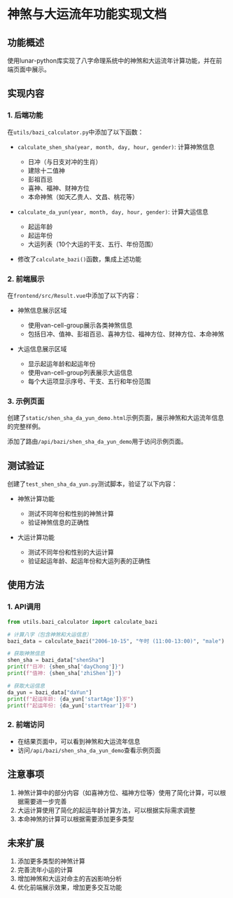 # 神煞与大运流年功能实现文档

## 功能概述

使用lunar-python库实现了八字命理系统中的神煞和大运流年计算功能，并在前端页面中展示。

## 实现内容

### 1. 后端功能

在`utils/bazi_calculator.py`中添加了以下函数：

- `calculate_shen_sha(year, month, day, hour, gender)`: 计算神煞信息
  - 日冲（与日支对冲的生肖）
  - 建除十二值神
  - 彭祖百忌
  - 喜神、福神、财神方位
  - 本命神煞（如天乙贵人、文昌、桃花等）

- `calculate_da_yun(year, month, day, hour, gender)`: 计算大运信息
  - 起运年龄
  - 起运年份
  - 大运列表（10个大运的干支、五行、年份范围）

- 修改了`calculate_bazi()`函数，集成上述功能

### 2. 前端展示

在`frontend/src/Result.vue`中添加了以下内容：

- 神煞信息展示区域
  - 使用van-cell-group展示各类神煞信息
  - 包括日冲、值神、彭祖百忌、喜神方位、福神方位、财神方位、本命神煞

- 大运信息展示区域
  - 显示起运年龄和起运年份
  - 使用van-cell-group列表展示大运信息
  - 每个大运项显示序号、干支、五行和年份范围

### 3. 示例页面

创建了`static/shen_sha_da_yun_demo.html`示例页面，展示神煞和大运流年信息的完整样例。

添加了路由`/api/bazi/shen_sha_da_yun_demo`用于访问示例页面。

## 测试验证

创建了`test_shen_sha_da_yun.py`测试脚本，验证了以下内容：

- 神煞计算功能
  - 测试不同年份和性别的神煞计算
  - 验证神煞信息的正确性

- 大运计算功能
  - 测试不同年份和性别的大运计算
  - 验证起运年龄、起运年份和大运列表的正确性

## 使用方法

### 1. API调用

```python
from utils.bazi_calculator import calculate_bazi

# 计算八字（包含神煞和大运信息）
bazi_data = calculate_bazi("2006-10-15", "午时 (11:00-13:00)", "male")

# 获取神煞信息
shen_sha = bazi_data["shenSha"]
print(f"日冲: {shen_sha['dayChong']}")
print(f"值神: {shen_sha['zhiShen']}")

# 获取大运信息
da_yun = bazi_data["daYun"]
print(f"起运年龄: {da_yun['startAge']}岁")
print(f"起运年份: {da_yun['startYear']}年")
```

### 2. 前端访问

- 在结果页面中，可以看到神煞和大运流年信息
- 访问`/api/bazi/shen_sha_da_yun_demo`查看示例页面

## 注意事项

1. 神煞计算中的部分内容（如喜神方位、福神方位等）使用了简化计算，可以根据需要进一步完善
2. 大运计算使用了简化的起运年龄计算方法，可以根据实际需求调整
3. 本命神煞的计算可以根据需要添加更多类型

## 未来扩展

1. 添加更多类型的神煞计算
2. 完善流年小运的计算
3. 增加神煞和大运对命主的吉凶影响分析
4. 优化前端展示效果，增加更多交互功能 